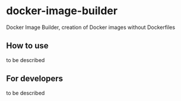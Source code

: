 # docker-image-builder

Docker Image Builder, creation of Docker images without Dockerfiles

## How to use

to be described

## For developers

to be described

